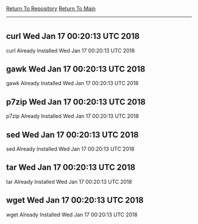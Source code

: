 [Return To Repository](https://github.com/deathbybandaid/piholeparser/)
[Return To Main](https://github.com/deathbybandaid/piholeparser/blob/master/RecentRunLogs/Mainlog.md)
____________________________________
# 
## curl Wed Jan 17 00:20:13 UTC 2018
curl Already Installed Wed Jan 17 00:20:13 UTC 2018
## gawk Wed Jan 17 00:20:13 UTC 2018
gawk Already Installed Wed Jan 17 00:20:13 UTC 2018
## p7zip Wed Jan 17 00:20:13 UTC 2018
p7zip Already Installed Wed Jan 17 00:20:13 UTC 2018
## sed Wed Jan 17 00:20:13 UTC 2018
sed Already Installed Wed Jan 17 00:20:13 UTC 2018
## tar Wed Jan 17 00:20:13 UTC 2018
tar Already Installed Wed Jan 17 00:20:13 UTC 2018
## wget Wed Jan 17 00:20:13 UTC 2018
wget Already Installed Wed Jan 17 00:20:13 UTC 2018
